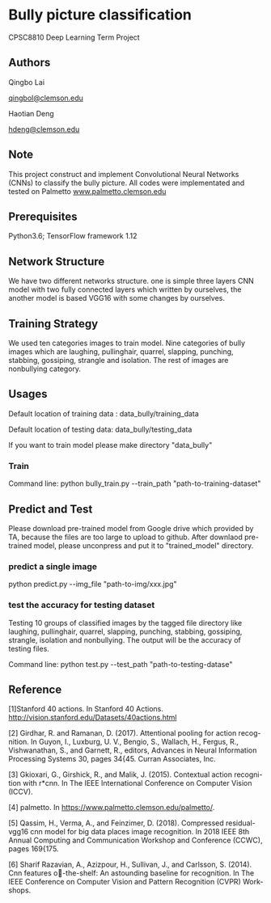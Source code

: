 # Bully picture classification 
CPSC8810 Deep Learning Term Project

## Authors
Qingbo Lai   

qingbol@clemson.edu 

Haotian Deng 

hdeng@clemson.edu

## Note
This project construct and implement Convolutional Neural Networks (CNNs)
to classify the bully picture. All codes were implementated and tested on 
Palmetto www.palmetto.clemson.edu

## Prerequisites
Python3.6; TensorFlow framework 1.12

## Network Structure
We have two different networks structure. one is simple three layers CNN 
model with two fully connected layers which written by ourselves, the 
another model is based VGG16 with some changes by ourselves.

## Training Strategy
We used ten categories images to train model. Nine categories of bully 
images which are laughing, pullinghair, quarrel, slapping, punching, 
stabbing, gossiping, strangle and isolation. The rest of images are 
nonbullying category. 

## Usages
Default location of training data : data_bully/training_data

Default location of testing data: data_bully/testing_data

If you want to train model please make directory "data_bully"
### Train

Command line: python bully_train.py --train_path "path-to-training-dataset"

## Predict and Test

Please download pre-trained model from Google drive which provided by TA,
because the files are too large to upload to github.
After downlaod pre-trained model, please unconpress and put it to "trained_model"
directory.

### predict a single image


python predict.py --img_file "path-to-img/xxx.jpg"
### test the accuracy for testing dataset 
Testing 10 groups of classified images by the tagged file directory
like laughing, pullinghair, quarrel, slapping, punching, stabbing, 
gossiping, strangle, isolation and nonbullying. The output will be
the accuracy of testing files.


Command line: python test.py --test_path "path-to-testing-datase"




## Reference

[1]Stanford 40 actions. In Stanford 40 Actions. http://vision.stanford.edu/Datasets/40actions.html


[2] Girdhar, R. and Ramanan, D. (2017). Attentional pooling for action recog-
nition. In Guyon, I., Luxburg, U. V., Bengio, S., Wallach, H., Fergus, R.,
Vishwanathan, S., and Garnett, R., editors, Advances in Neural Information
Processing Systems 30, pages 34{45. Curran Associates, Inc.


[3] Gkioxari, G., Girshick, R., and Malik, J. (2015). Contextual action recogni-
tion with r*cnn. In The IEEE International Conference on Computer Vision
(ICCV).

[4] palmetto. In https://www.palmetto.clemson.edu/palmetto/.

[5] Qassim, H., Verma, A., and Feinzimer, D. (2018). Compressed residual-vgg16
cnn model for big data places image recognition. In 2018 IEEE 8th Annual
Computing and Communication Workshop and Conference (CCWC), pages
169{175.

[6] Sharif Razavian, A., Azizpour, H., Sullivan, J., and Carlsson, S. (2014). Cnn
features o-the-shelf: An astounding baseline for recognition. In The IEEE
Conference on Computer Vision and Pattern Recognition (CVPR) Work-
shops.
